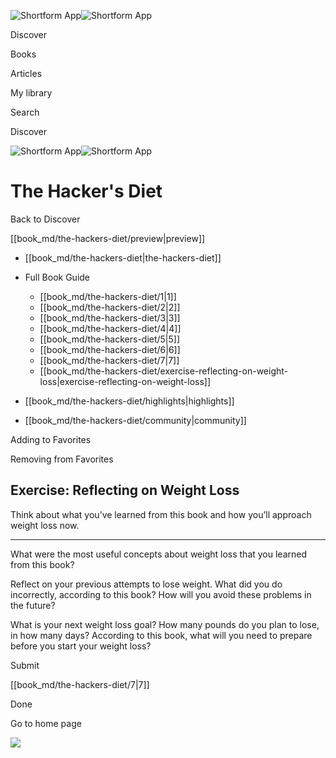 ![Shortform App](/img/logo.36a2399e.svg)![Shortform App](/img/logo-dark.70c1b072.svg)

Discover

Books

Articles

My library

Search

Discover

![Shortform App](/img/logo.36a2399e.svg)![Shortform App](/img/logo-dark.70c1b072.svg)

# The Hacker's Diet

Back to Discover

[[book_md/the-hackers-diet/preview|preview]]

  * [[book_md/the-hackers-diet|the-hackers-diet]]
  * Full Book Guide

    * [[book_md/the-hackers-diet/1|1]]
    * [[book_md/the-hackers-diet/2|2]]
    * [[book_md/the-hackers-diet/3|3]]
    * [[book_md/the-hackers-diet/4|4]]
    * [[book_md/the-hackers-diet/5|5]]
    * [[book_md/the-hackers-diet/6|6]]
    * [[book_md/the-hackers-diet/7|7]]
    * [[book_md/the-hackers-diet/exercise-reflecting-on-weight-loss|exercise-reflecting-on-weight-loss]]
  * [[book_md/the-hackers-diet/highlights|highlights]]
  * [[book_md/the-hackers-diet/community|community]]



Adding to Favorites 

Removing from Favorites 

## Exercise: Reflecting on Weight Loss

Think about what you’ve learned from this book and how you’ll approach weight loss now.

* * *

What were the most useful concepts about weight loss that you learned from this book?

Reflect on your previous attempts to lose weight. What did you do incorrectly, according to this book? How will you avoid these problems in the future?

What is your next weight loss goal? How many pounds do you plan to lose, in how many days? According to this book, what will you need to prepare before you start your weight loss?

Submit 

[[book_md/the-hackers-diet/7|7]]

Done

Go to home page 

![](https://bat.bing.com/action/0?ti=56018282&Ver=2&mid=cd1a89e1-5dd6-4766-8ab5-ea11e3861c23&sid=1711133063fa11eebdec89a8b8ae3bbc&vid=171147a063fa11eea7440fcfeb230d96&vids=0&msclkid=N&pi=0&lg=en-US&sw=800&sh=600&sc=24&nwd=1&tl=Shortform%20%7C%20The%20Hacker's%20Diet&p=https%3A%2F%2Fwww.shortform.com%2Fapp%2Fbook%2Fthe-hackers-diet%2Fexercise-reflecting-on-weight-loss&r=&lt=363&evt=pageLoad&sv=1&rn=141041)
